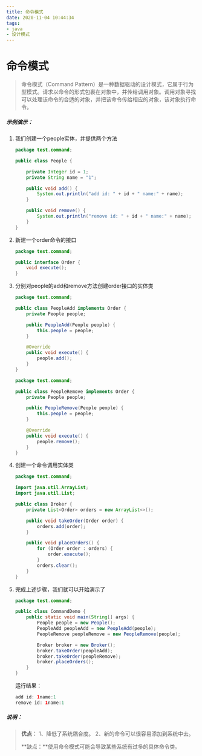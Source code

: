 ```yaml
---
title: 命令模式
date: 2020-11-04 10:44:34
tags:
- java
- 设计模式
---
```


# 命令模式

> 命令模式（Command Pattern）是一种数据驱动的设计模式，它属于行为型模式。请求以命令的形式包裹在对象中，并传给调用对象。调用对象寻找可以处理该命令的合适的对象，并把该命令传给相应的对象，该对象执行命令。

##### 示例演示：

1. 我们创建一个people实体，并提供两个方法

   ```java
   package test.command;
   
   public class People {
   
       private Integer id = 1;
       private String name = "1";
   
       public void add() {
           System.out.println("add id: " + id + " name:" + name);
       }
   
       public void remove() {
           System.out.println("remove id: " + id + " name:" + name);
       }
   }
   ```

2. 新建一个order命令的接口

   ```java
   package test.command;
   
   public interface Order {
       void execute();
   }
   ```

3. 分别对people的add和remove方法创建order接口的实体类

   ```java
   package test.command;
   
   public class PeopleAdd implements Order {
       private People people;
   
       public PeopleAdd(People people) {
           this.people = people;
       }
   
       @Override
       public void execute() {
           people.add();
       }
   }
   ```

   ```java
   package test.command;
   
   public class PeopleRemove implements Order {
       private People people;
   
       public PeopleRemove(People people) {
           this.people = people;
       }
   
       @Override
       public void execute() {
           people.remove();
       }
   }
   ```

4. 创建一个命令调用实体类

   ```java
   package test.command;
   
   import java.util.ArrayList;
   import java.util.List;
   
   public class Broker {
       private List<Order> orders = new ArrayList<>();
   
       public void takeOrder(Order order) {
           orders.add(order);
       }
   
       public void placeOrders() {
           for (Order order : orders) {
               order.execute();
           }
           orders.clear();
       }
   }
   ```

5. 完成上述步骤，我们就可以开始演示了

   ```java
   package test.command;
   
   public class CommandDemo {
       public static void main(String[] args) {
           People people = new People();
           PeopleAdd peopleAdd = new PeopleAdd(people);
           PeopleRemove peopleRemove = new PeopleRemove(people);
   
           Broker broker = new Broker();
           broker.takeOrder(peopleAdd);
           broker.takeOrder(peopleRemove);
           broker.placeOrders();
       }
   }
   ```

   运行结果：

   ```java
   add id: 1name:1
   remove id: 1name:1
   ```

##### 说明：

>**优点：** 1、降低了系统耦合度。 2、新的命令可以很容易添加到系统中去。
>
>**缺点：**使用命令模式可能会导致某些系统有过多的具体命令类。